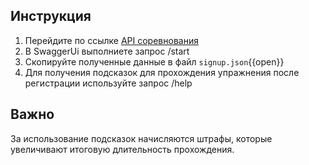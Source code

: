 ## Инструкция

1. Перейдите по ссылке [API соревнования](/challenge/doc/swagger/index.html)
2. В SwaggerUi выполниете запрос /start
3. Скопируйте полученные данные в файл `signup.json`{{open}}
4. Для получения подсказок для прохождения упражнения после регистрации используйте запрос /help

## Важно

За использование подсказок начисляются штрафы, которые увеличивают итоговую длительность прохождения. 